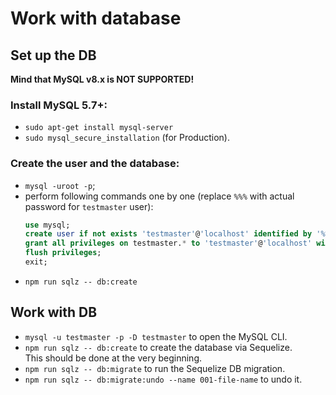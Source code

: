 # Work with database


## Set up the DB

**Mind that MySQL v8.x is NOT SUPPORTED!**

### Install MySQL 5.7+:

- `sudo apt-get install mysql-server`
- `sudo mysql_secure_installation` (for Production).


### Create the user and the database:

- `mysql -uroot -p`;
- perform following commands one by one (replace `%%%` with actual password for `testmaster` user):
   ```sql
   use mysql;
   create user if not exists 'testmaster'@'localhost' identified by '%%%';
   grant all privileges on testmaster.* to 'testmaster'@'localhost' with grant option;
   flush privileges;
   exit;
   ```
- `npm run sqlz -- db:create`


## Work with DB

- `mysql -u testmaster -p -D testmaster` to open the MySQL CLI.
- `npm run sqlz -- db:create` to create the database via Sequelize.  
   This should be done at the very beginning.
- `npm run sqlz -- db:migrate` to run the Sequelize DB migration.
- `npm run sqlz -- db:migrate:undo --name 001-file-name` to undo it.
